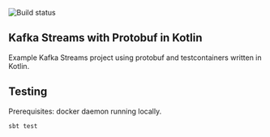 ![Build status](https://github.com/florind/kafka-streams-protobuf-kotlin/workflows/CI/badge.svg)

## Kafka Streams with Protobuf in Kotlin

Example Kafka Streams project using protobuf and testcontainers written in Kotlin.

## Testing
Prerequisites: docker daemon running locally.
```
sbt test
```
